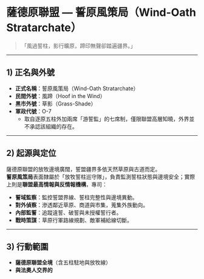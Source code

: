 # 薩德原聯盟 — **誓原風策局**（Wind-Oath Stratarchate）  
> 「風過誓柱，影行曠原，蹄印無聲卻踏遍疆界。」

---

## 1) 正名與外號
- **正式名稱**：誓原風策局（Wind-Oath Stratarchate）  
- **民間外號**：風蹄（Hoof in the Wind）  
- **黑市外號**：草影（Grass-Shade）  
- **軍政代號**：O-7  
  - 取自逐原五柱外加兩席「游誓監」的七席制，僅限聯盟高層知曉，外界並不承認該組織的存在。  

---

## 2) 起源與定位
薩德原聯盟的放牧邊境廣闊，誓盟疆界多依天然草原與古道而定。  
**誓原風策局**表面隸屬於「放牧誓柱巡守隊」，負責監測誓柱狀態與邊境安全；實際上則是**聯盟最高情報與反情報機構**，專司：  
- **誓域監察**：監控誓盟界線、誓柱完整性與邊境異動。  
- **對外偵察**：滲透鄰近草原、商道與市集，蒐集外族動向。  
- **內部監誓**：追蹤違誓、破誓與未授權誓行者。  
- **戰時策謀**：草原行軍路線規劃、敵軍補給線切斷。

---

## 3) 行動範圍
- **薩德原聯盟全境**（含五柱駐地與放牧線）  
- **與法奧人交界的**
